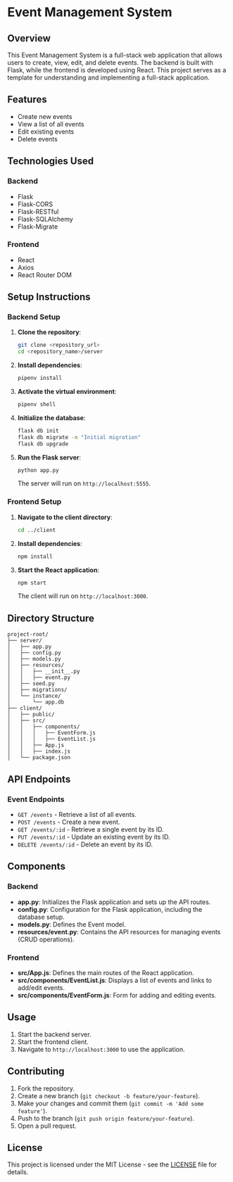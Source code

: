 # Event Management System

## Overview
This Event Management System is a full-stack web application that allows users to create, view, edit, and delete events. The backend is built with Flask, while the frontend is developed using React. This project serves as a template for understanding and implementing a full-stack application.

## Features
- Create new events
- View a list of all events
- Edit existing events
- Delete events

## Technologies Used
### Backend
- Flask
- Flask-CORS
- Flask-RESTful
- Flask-SQLAlchemy
- Flask-Migrate

### Frontend
- React
- Axios
- React Router DOM

## Setup Instructions

### Backend Setup

1. **Clone the repository**:
    ```bash
    git clone <repository_url>
    cd <repository_name>/server
    ```

2. **Install dependencies**:
    ```bash
    pipenv install
    ```

3. **Activate the virtual environment**:
    ```bash
    pipenv shell
    ```

4. **Initialize the database**:
    ```bash
    flask db init
    flask db migrate -m "Initial migration"
    flask db upgrade
    ```

5. **Run the Flask server**:
    ```bash
    python app.py
    ```
    The server will run on `http://localhost:5555`.

### Frontend Setup

1. **Navigate to the client directory**:
    ```bash
    cd ../client
    ```

2. **Install dependencies**:
    ```bash
    npm install
    ```

3. **Start the React application**:
    ```bash
    npm start
    ```
    The client will run on `http://localhost:3000`.

## Directory Structure
```
project-root/
├── server/
│   ├── app.py
│   ├── config.py
│   ├── models.py
│   ├── resources/
│   │   ├── __init__.py
│   │   ├── event.py
│   ├── seed.py
│   ├── migrations/
│   └── instance/
│       └── app.db
├── client/
│   ├── public/
│   ├── src/
│   │   ├── components/
│   │   │   ├── EventForm.js
│   │   │   ├── EventList.js
│   │   ├── App.js
│   │   ├── index.js
│   └── package.json
```

## API Endpoints

### Event Endpoints
- `GET /events` - Retrieve a list of all events.
- `POST /events` - Create a new event.
- `GET /events/:id` - Retrieve a single event by its ID.
- `PUT /events/:id` - Update an existing event by its ID.
- `DELETE /events/:id` - Delete an event by its ID.

## Components

### Backend
- **app.py**: Initializes the Flask application and sets up the API routes.
- **config.py**: Configuration for the Flask application, including the database setup.
- **models.py**: Defines the Event model.
- **resources/event.py**: Contains the API resources for managing events (CRUD operations).

### Frontend
- **src/App.js**: Defines the main routes of the React application.
- **src/components/EventList.js**: Displays a list of events and links to add/edit events.
- **src/components/EventForm.js**: Form for adding and editing events.

## Usage
1. Start the backend server.
2. Start the frontend client.
3. Navigate to `http://localhost:3000` to use the application.

## Contributing
1. Fork the repository.
2. Create a new branch (`git checkout -b feature/your-feature`).
3. Make your changes and commit them (`git commit -m 'Add some feature'`).
4. Push to the branch (`git push origin feature/your-feature`).
5. Open a pull request.

## License
This project is licensed under the MIT License - see the [LICENSE](LICENSE) file for details.